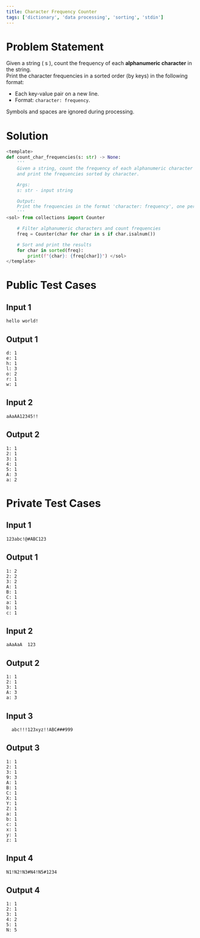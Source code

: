 ```yaml
---
title: Character Frequency Counter
tags: ['dictionary', 'data processing', 'sorting', 'stdin']
---
```


# Problem Statement

Given a string \( s \), count the frequency of each **alphanumeric character** in the string.  
Print the character frequencies in a sorted order (by keys) in the following format:

- Each key-value pair on a new line.
- Format: `character: frequency`.

Symbols and spaces are ignored during processing.

# Solution
```python test.py  -r 'python test.py'
<template>
def count_char_frequencies(s: str) -> None:
    '''
    Given a string, count the frequency of each alphanumeric character
    and print the frequencies sorted by character.

    Args:
    s: str - input string

    Output:
    Print the frequencies in the format 'character: frequency', one per line.
    '''
<sol> from collections import Counter

    # Filter alphanumeric characters and count frequencies
    freq = Counter(char for char in s if char.isalnum())

    # Sort and print the results
    for char in sorted(freq):
        print(f"{char}: {freq[char]}") </sol>
</template>
```

# Public Test Cases

## Input 1

```
hello world!
```

## Output 1

```
d: 1
e: 1
h: 1
l: 3
o: 2
r: 1
w: 1
```


## Input 2

```
aAaAA12345!!

```

## Output 2

```
1: 1
2: 1
3: 1
4: 1
5: 1
A: 3
a: 2

```

# Private Test Cases

## Input 1

```
123abc!@#ABC123

```

## Output 1

```
1: 2
2: 2
3: 2
A: 1
B: 1
C: 1
a: 1
b: 1
c: 1

```

## Input 2

```
aAaAaA  123
```

## Output 2

```
1: 1
2: 1
3: 1
A: 3
a: 3
```

## Input 3

```
  abc!!!123xyz!!ABC###999
```

## Output 3

```
1: 1
2: 1
3: 1
9: 3
A: 1
B: 1
C: 1
X: 1
Y: 1
Z: 1
a: 1
b: 1
c: 1
x: 1
y: 1
z: 1

```

## Input 4

```
N1!N2!N3#N4!N5#1234
```

## Output 4

```
1: 1
2: 1
3: 1
4: 2
5: 1
N: 5

```